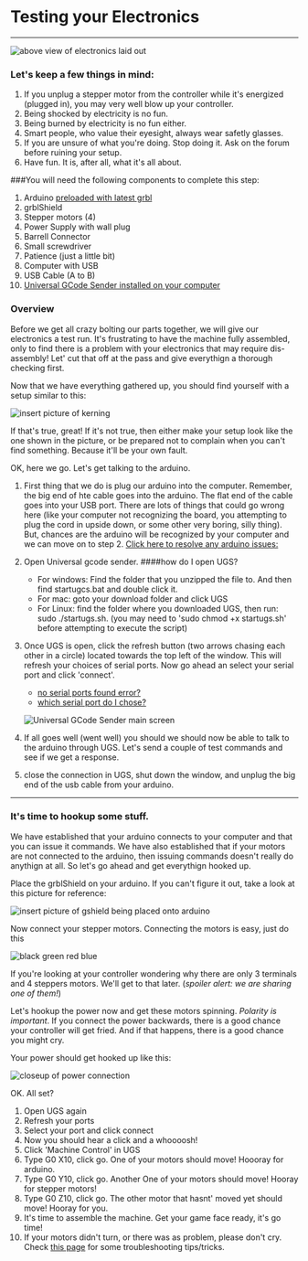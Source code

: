 # Testing your Electronics
***
![above view of electronics laid out](http://placehold.it/400x400)

### Let's keep a few things in mind:
1. If you unplug a stepper motor from the controller while it's energized (plugged in), you may very well blow up your controller. 
2. Being shocked by electricity is no fun.
3. Being burned by electricity is no fun either.
4. Smart people, who value their eyesight, always wear safetly glasses.
5. If you are unsure of what you're doing. Stop doing it. Ask on the forum before ruining your setup.
6. Have fun. It is, after all, what it's all about. 


###You will need the following components to complete this step:
1. Arduino [preloaded with latest grbl](12_softwaretroubleshooting.md)
2. grblShield
3. Stepper motors (4)
4. Power Supply with wall plug
5. Barrell Connector
6. Small screwdriver
7. Patience (just a little bit)
8. Computer with USB
9. USB Cable (A to B)
10. [Universal GCode Sender installed on your computer](12_softwaretroubleshooting.md)


### Overview
Before we get all crazy bolting our parts together, we will give our electronics a test run. It's frustrating to have the machine fully assembled, only to find there is a problem with your electronics that may require dis-assembly! Let' cut that off at the pass and give everythign a thorough checking first.

Now that we have everything gathered up, you should find yourself with a setup similar to this:

![insert picture of kerning](http://placehold.it/400x400)

If that's true, great! If it's not true, then either make your setup look like the one shown in the picture, or be prepared not to complain when you can't find something. Because it'll be your own fault.

OK, here we go. Let's get talking to the arduino.

1. First thing that we do is plug our arduino into the computer. Remember, the big end of hte cable goes into the arduino. The flat end of the cable goes into your USB port. There are lots of things that could go wrong here (like your computer not recognizing the board, you attempting to plug the cord in upside down, or some other very boring, silly thing). But, chances are the arduino will be recognized by your computer and we can move on to step 2.  [Click here to resolve any arduino issues:](10_arduinotroubleshooting.md)

2. Open Universal gcode sender.
	####how do I open UGS?
	* For windows: Find the folder that you unzipped the file to. And then find startugcs.bat and double click it.
	* For mac: goto your download folder and click UGS
	* For Linux: find the folder where you downloaded UGS, then run: sudo ./startugs.sh. (you may need to 'sudo chmod +x startugs.sh' before attempting to execute the script)


3. Once UGS is open, click the refresh button (two arrows chasing each other in a circle) located towards the top left of the window. This will refresh your choices of serial ports. Now go ahead an select your serial port and click 'connect'. 
	- [no serial ports found error?](10_arduinotroubleshooting.md)
	- [which serial port do I chose?](10_arduinotroubleshooting.md)

	![Universal GCode Sender main screen](http://placehold.it/400x400)

4. If all goes well (went well) you should we should now be able to talk to the arduino through UGS. Let's send a couple of test commands and see if we get a response. 

5. close the connection in UGS, shut down the window, and unplug the big end of the usb cable from your arduino.
***

### It's time to hookup some stuff. 

We have established that your arduino connects to your computer and that you can issue it commands. We have also established that if your motors are not connected to the arduino, then issuing commands doesn't really do anythign at all. So let's go ahead and get everythign hooked up. 

Place the grblShield on your arduino. If you can't figure it out, take a look at this picture for reference:

![insert picture of gshield being placed onto arduino](http://placehold.it/400x400)

Now connect your stepper motors. Connecting the motors is easy, just do this

![black green red blue](http://placehold.it/400x400)

If you're looking at your controller wondering why there are only 3 terminals and 4 steppers motors. We'll get to that later. (_spoiler alert: we are sharing one of them!_)

Let's hookup the power now and get these motors spinning. *Polarity is important*. If you connect the power backwards, there is a good chance your controller will get fried. And if that happens, there is a good chance you might cry. 

Your power should get hooked up like this:

![closeup of power connection](http://placehold.it/400x400)

OK. All set? 

1. Open UGS again
2. Refresh your ports
3. Select your port and click connect
4. Now you should hear a click and a whoooosh!
5. Click 'Machine Control' in UGS
6. Type G0 X10, click go. One of your motors should move! Hoooray for arduino.
7. Type G0 Y10, click go. Another One of your motors should move! Hooray for stepper motors!
8. Type G0 Z10, click go. The other motor that hasnt' moved yet should move! Hooray for you.
9. It's time to assemble the machine. Get your game face ready, it's go time!
10. If  your motors didn't turn, or there was as problem, please don't cry. Check [this page](steppertroubleshooting.md) for some troubleshooting tips/tricks. 
